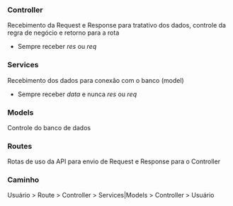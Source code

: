 ### Controller
Recebimento da Request e Response para tratativo dos dados, controle da regra de negócio e retorno para a rota 
- Sempre receber _res_ ou _req_

### Services
Recebimento dos dados para conexão com o banco (model)
- Sempre receber _data_ e nunca _res_ ou _req_

### Models
Controle do banco de dados

### Routes
Rotas de uso da API para envio de Request e Response para o Controller

### Caminho
Usuário > Route > Controller > Services|Models > Controller > Usuário